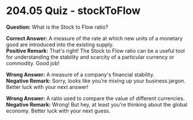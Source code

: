 # 204.05 Quiz - stockToFlow

**Question:** What is the Stock to Flow ratio?

**Correct Answer:** A measure of the rate at which new units of a monetary good are introduced into the existing supply.\
**Positive Remark:** That's right! The Stock to Flow ratio can be a useful tool for understanding the stability and scarcity of a particular currency or commodity. Good job!

**Wrong Answer:** A measure of a company's financial stability. \
**Negative Remark:** Sorry, looks like you're mixing up your business jargon. Better luck with your next answer!

**Wrong Answer:** A ratio used to compare the value of different currencies.\
**Negative Remark:** Wrong! But hey, at least you're thinking about the global economy. Better luck with your next guess.
